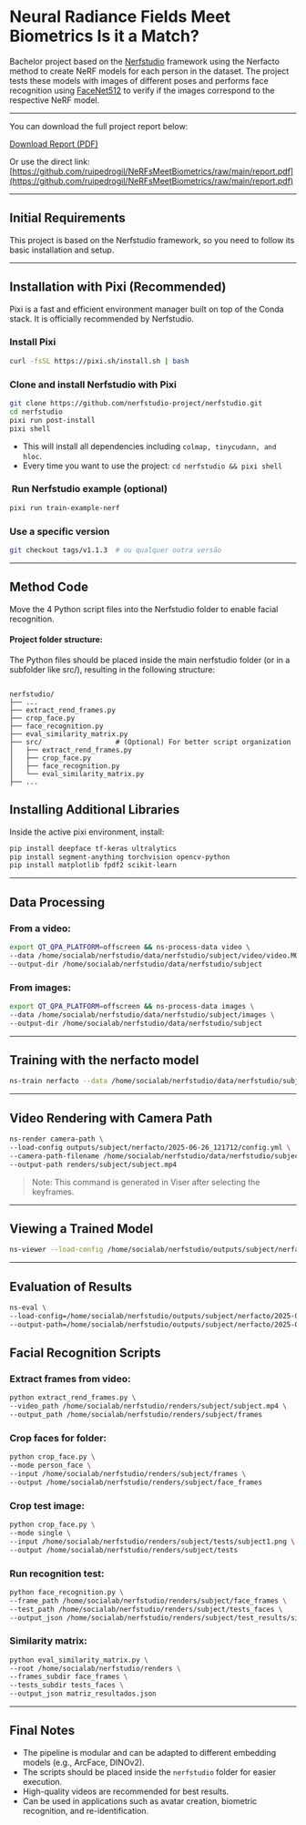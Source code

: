 # Neural Radiance Fields Meet Biometrics Is it a Match?
Bachelor project based on the [Nerfstudio](https://github.com/nerfstudio-project/nerfstudio) framework using the Nerfacto method to create NeRF models for each person in the dataset. The project tests these models with images of different poses and performs face recognition using [FaceNet512](https://github.com/davidsandberg/facenet) to verify if the images correspond to the respective NeRF model.

---

You can download the full project report below:

[Download Report (PDF)](./report.pdf)

Or use the direct link:  
[https://github.com/ruipedrogil/NeRFsMeetBiometrics/raw/main/report.pdf](https://github.com/ruipedrogil/NeRFsMeetBiometrics/raw/main/report.pdf)

---

## Initial Requirements

This project is based on the Nerfstudio framework, so you need to follow its basic installation and setup.

---

## Installation with Pixi (Recommended)

Pixi is a fast and efficient environment manager built on top of the Conda stack. It is officially recommended by Nerfstudio.

### Install Pixi

```bash
curl -fsSL https://pixi.sh/install.sh | bash
```

### Clone and install Nerfstudio with Pixi

```bash
git clone https://github.com/nerfstudio-project/nerfstudio.git
cd nerfstudio
pixi run post-install
pixi shell
```

- This will install all dependencies including `colmap, tinycudann, and hloc`.
- Every time you want to use the project: `cd nerfstudio && pixi shell`

###  Run Nerfstudio example (optional)

```bash
pixi run train-example-nerf
```

### Use a specific version

```bash
git checkout tags/v1.1.3  # ou qualquer outra versão
```

---

## Method Code

Move the 4 Python script files into the Nerfstudio folder to enable facial recognition.

#### Project folder structure:
The Python files should be placed inside the main nerfstudio folder (or in a subfolder like src/), resulting in the following structure:
```

nerfstudio/
├── ...
├── extract_rend_frames.py
├── crop_face.py
├── face_recognition.py
├── eval_similarity_matrix.py
├── src/                  # (Optional) For better script organization
│   ├── extract_rend_frames.py
│   ├── crop_face.py
│   ├── face_recognition.py
│   └── eval_similarity_matrix.py
├── ...

```

## Installing Additional Libraries

Inside the active pixi environment, install:

```bash
pip install deepface tf-keras ultralytics
pip install segment-anything torchvision opencv-python
pip install matplotlib fpdf2 scikit-learn
```

---

## Data Processing

### From a video:

```bash
export QT_QPA_PLATFORM=offscreen && ns-process-data video \
--data /home/socialab/nerfstudio/data/nerfstudio/subject/video/video.MOV \
--output-dir /home/socialab/nerfstudio/data/nerfstudio/subject
```

### From images:

```bash
export QT_QPA_PLATFORM=offscreen && ns-process-data images \
--data /home/socialab/nerfstudio/data/nerfstudio/subject/images \
--output-dir /home/socialab/nerfstudio/data/nerfstudio/subject
```

---

## Training with the nerfacto model

```bash
ns-train nerfacto --data /home/socialab/nerfstudio/data/nerfstudio/subject
```

---

## Video Rendering with Camera Path

```bash
ns-render camera-path \
--load-config outputs/subject/nerfacto/2025-06-26_121712/config.yml \
--camera-path-filename /home/socialab/nerfstudio/data/nerfstudio/subject/camera_paths/subject.json \
--output-path renders/subject/subject.mp4
```

> Note: This command is generated in Viser after selecting the keyframes.

---

## Viewing a Trained Model

```bash
ns-viewer --load-config /home/socialab/nerfstudio/outputs/subject/nerfacto/2025-06-25_180938/config.yml
```

---

## Evaluation of Results

```bash
ns-eval \
--load-config=/home/socialab/nerfstudio/outputs/subject/nerfacto/2025-06-26_143818/config.yml \
--output-path=/home/socialab/nerfstudio/outputs/subject/nerfacto/2025-06-26_143818/output.json
```

## Facial Recognition Scripts

### Extract frames from video:

```bash
python extract_rend_frames.py \
--video_path /home/socialab/nerfstudio/renders/subject/subject.mp4 \
--output_path /home/socialab/nerfstudio/renders/subject/frames
```

### Crop faces for folder:

```bash
python crop_face.py \
--mode person_face \
--input /home/socialab/nerfstudio/renders/subject/frames \
--output /home/socialab/nerfstudio/renders/subject/face_frames
```

### Crop test image:

```bash
python crop_face.py \
--mode single \
--input /home/socialab/nerfstudio/renders/subject/tests/subject1.png \
--output /home/socialab/nerfstudio/renders/subject/tests
```

### Run recognition test:

```bash
python face_recognition.py \
--frame_path /home/socialab/nerfstudio/renders/subject/face_frames \
--test_path /home/socialab/nerfstudio/renders/subject/tests_faces \
--output_json /home/socialab/nerfstudio/renders/subject/test_results/sim_cos.json
```

### Similarity matrix:

```bash
python eval_similarity_matrix.py \
--root /home/socialab/nerfstudio/renders \
--frames_subdir face_frames \
--tests_subdir tests_faces \
--output_json matriz_resultados.json
```

---

## Final Notes

- The pipeline is modular and can be adapted to different embedding models (e.g., ArcFace, DINOv2).
- The scripts should be placed inside the `nerfstudio` folder for easier execution.
- High-quality videos are recommended for best results.
- Can be used in applications such as avatar creation, biometric recognition, and re-identification.


